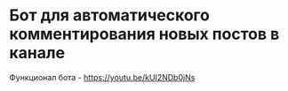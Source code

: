 # Бот для автоматического комментирования новых постов в канале
Функционал бота - https://youtu.be/kUI2NDb0jNs
